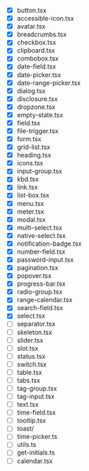 - [x] button.tsx
- [x] accessible-icon.tsx
- [x] avatar.tsx
- [x] breadcrumbs.tsx
- [x] checkbox.tsx
- [x] clipboard.tsx
- [x] combobox.tsx
- [x] date-field.tsx
- [x] date-picker.tsx
- [x] date-range-picker.tsx
- [x] dialog.tsx
- [x] disclosure.tsx
- [x] dropzone.tsx
- [x] empty-state.tsx
- [x] field.tsx
- [x] file-trigger.tsx
- [x] form.tsx
- [x] grid-list.tsx
- [x] heading.tsx
- [x] icons.tsx
- [x] input-group.tsx
- [x] kbd.tsx
- [x] link.tsx
- [x] list-box.tsx
- [x] menu.tsx
- [x] meter.tsx
- [x] modal.tsx
- [x] multi-select.tsx
- [x] native-select.tsx
- [x] notification-badge.tsx
- [x] number-field.tsx
- [x] password-input.tsx
- [x] pagination.tsx
- [x] popover.tsx
- [x] progress-bar.tsx
- [x] radio-group.tsx
- [x] range-calendar.tsx
- [x] search-field.tsx
- [x] select.tsx
- [ ] separator.tsx
- [ ] skeleton.tsx
- [ ] slider.tsx
- [ ] slot.tsx
- [ ] status.tsx
- [ ] switch.tsx
- [ ] table.tsx
- [ ] tabs.tsx
- [ ] tag-group.tsx
- [ ] tag-input.tsx
- [ ] text.tsx
- [ ] time-field.tsx
- [ ] tooltip.tsx
- [ ] toast/
- [ ] time-picker.ts
- [ ] utils.ts
- [ ] get-initials.ts
- [ ] calendar.tsx
